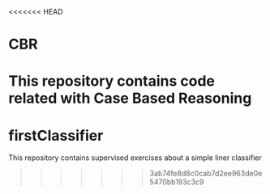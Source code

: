 <<<<<<< HEAD
# CBR
This repository contains code related with Case Based Reasoning
=======
# firstClassifier
This repository contains supervised exercises about a simple liner classifier
>>>>>>> 3ab74fe8d8c0cab7d2ee963de0e5470bb193c3c9
